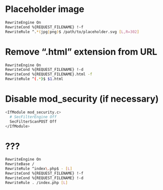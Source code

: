 # Placeholder image
```sh
RewriteEngine On
RewriteCond %{REQUEST_FILENAME} !-f
RewriteRule ^.*(jpg|png)$ /path/to/placeholder.svg [L,R=302]
```

# Remove “.html” extension from URL
```sh
RewriteEngine On
RewriteCond %{REQUEST_FILENAME} !-d
RewriteCond %{REQUEST_FILENAME}.html -f
RewriteRule ^(.*)$ $1.html
```

# Disable mod_security (if necessary)
```sh
<IfModule mod_security.c>
  # SecFilterEngine Off
  SecFilterScanPOST Off
</IfModule>
```

# ???
```sh
RewriteEngine On
RewriteBase /
RewriteRule ^index\.php$ - [L]
RewriteCond %{REQUEST_FILENAME} !-f
RewriteCond %{REQUEST_FILENAME} !-d
RewriteRule . /index.php [L]
```
